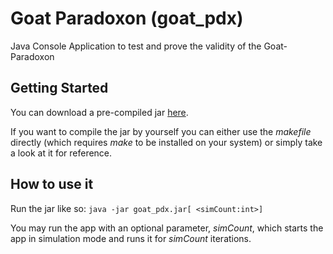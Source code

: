 # Goat Paradoxon (goat_pdx)
Java Console Application to test and prove the validity of the Goat-Paradoxon

## Getting Started
You can download a pre-compiled jar <a href="https://github.com/hdainester/goat_pdx/releases/tag/v1.0">here</a>.

If you want to compile the jar by yourself you can either use the *makefile* directly
(which requires *make* to be installed on your system) or simply take a look at it for reference.

## How to use it
Run the jar like so: `java -jar goat_pdx.jar[ <simCount:int>]`<br />

You may run the app with an optional parameter, *simCount*, which starts the app in
simulation mode and runs it for *simCount* iterations.
